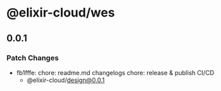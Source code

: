 # @elixir-cloud/wes

## 0.0.1

### Patch Changes

- fb1fffe: chore: readme.md changelogs
  chore: release & publish CI/CD
  - @elixir-cloud/design@0.0.1
